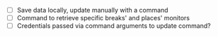 - [ ] Save data locally, update manually with a command
- [ ] Command to retrieve specific breaks' and places' monitors
- [ ] Credentials passed via command arguments to update command?
